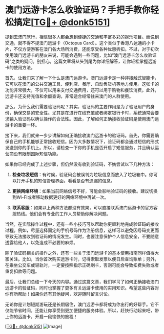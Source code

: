 # 澳门远游卡怎么收验证码？手把手教你轻松搞定[[TG💪+ @donk5151](https://t.me/s/donk5151)]

提到去澳门旅行，相信很多人都会想到便捷的交通和丰富多彩的娱乐项目。而说到交通，就不得不提澳门远游卡（Octopus Card）。这个类似于香港八达通的小卡片，不仅方便游客在澳门各大场所消费，还能享受各种优惠折扣。不过，对于初次使用澳门远游卡的朋友来说，可能会遇到一些问题，比如“澳门远游卡怎么收验证码”之类的疑问。别担心，这篇文章将从头到尾为你详细解答，让你轻松掌握远游卡的使用方法。

首先，让我们来了解一下什么是澳门远游卡。澳门远游卡是一种非接触式智能卡，它可以在澳门的公共交通工具、便利店、餐厅、自动售货机等地方使用。这张卡的功能非常强大，不仅可以用来支付交通费用，还可以用于购物和餐饮消费。此外，远游卡还支持充值和余额查询，非常适合经常往来澳门的人群使用。

那么，为什么我们需要验证码呢？其实，验证码的主要作用是为了验证用户的身份，确保交易的安全性。尤其是在进行在线充值或者绑定银行卡时，系统通常会要求输入验证码以确认操作的合法性。因此，了解如何正确接收验证码是使用澳门远游卡的重要一环。

接下来，我们就来一步步讲解如何正确接收澳门远游卡的验证码。首先，你需要确保自己的手机能够正常接收短信。因为大多数情况下，验证码都会通过短信的形式发送到你的手机上。所以，请检查一下你的手机是否开启了短信服务，并且确认运营商没有限制国际短信功能。

如果你已经完成了上述步骤，但仍然没有收到验证码，不妨尝试以下几种方法：

1. **检查垃圾短信**：有时候，验证码会被误判为垃圾信息而放入了垃圾箱中。你可以打开手机的短信管理界面，看看是否有遗漏的信息。
   
2. **更换网络环境**：如果当前网络信号不好，可能会影响验证码的接收。建议切换到Wi-Fi或者移动数据更好的网络环境中再试一次。

3. **联系客服**：如果以上两种方法都没有效果，可以直接联系澳门远游卡的官方客服热线。他们会有专业的工作人员帮助你解决问题。

当然，在实际操作过程中，还有一些小技巧可以帮助你更顺利地完成验证码的接收过程。例如，尽量选择固定的手机号码作为注册信息，这样可以避免因号码变更而导致无法接收到验证码的情况发生。同时，也要注意保护个人信息安全，不要随意透露给他人，以免造成不必要的麻烦。

除了验证码相关的操作之外，还有一些关于澳门远游卡的基本使用指南同样值得大家关注。比如，当你首次购买远游卡时，记得索取发票以便日后查询账单；另外，在乘坐公交车或轻轨时，一定要按照指示正确刷卡，否则可能会导致扣费失败或者重复扣款等问题。

最后，让我们总结一下今天的内容。通过这篇文章，我们学习了如何正确接收澳门远游卡的验证码，同时也掌握了更多有关远游卡使用的实用知识。希望这些内容对你有所帮助！如果你还有其他疑问，欢迎随时留言讨论。

无论你是计划短期游玩还是长期居住，澳门远游卡都将成为你出行的好帮手。它不仅能节省时间，还能让你享受到更加便捷的服务体验。所以，赶快行动起来吧，带上你的远游卡，开启一段愉快的旅程！

[[TG💪+ @donk5151](https://t.me/s/donk5151) ![Image](https://i.postimg.cc/rwNCRYN7/Snipaste-2025-04-30-17-27-05.png)]